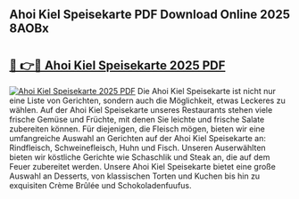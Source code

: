 ## Ahoi Kiel Speisekarte PDF Download Online 2025 8AOBx

# <h2><a href="http://gcddlii.nevu.top/?p=Ahoi+Kiel+Speisekarte">🔗 👉🔴 Ahoi Kiel Speisekarte 2025 PDF</a></h2>

[![Ahoi Kiel Speisekarte 2025 PDF](https://i.imgur.com/dBaPXMq.png)](http://gcddlii.nevu.top/?p=Ahoi+Kiel+Speisekarte)
Die Ahoi Kiel Speisekarte ist nicht nur eine Liste von Gerichten, sondern auch die Möglichkeit, etwas Leckeres zu wählen. Auf der Ahoi Kiel Speisekarte unseres Restaurants stehen viele frische Gemüse und Früchte, mit denen Sie leichte und frische Salate zubereiten können. Für diejenigen, die Fleisch mögen, bieten wir eine umfangreiche Auswahl an Gerichten auf der Ahoi Kiel Speisekarte an: Rindfleisch, Schweinefleisch, Huhn und Fisch. Unseren Auserwählten bieten wir köstliche Gerichte wie Schaschlik und Steak an, die auf dem Feuer zubereitet werden. Unsere Ahoi Kiel Speisekarte bietet eine große Auswahl an Desserts, von klassischen Torten und Kuchen bis hin zu exquisiten Crème Brûlée und Schokoladenfuufus.

